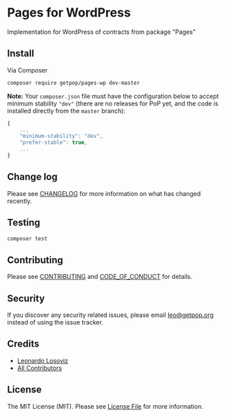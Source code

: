 # Pages for WordPress

<!--
[![Latest Version on Packagist][ico-version]][link-packagist]
[![Software License][ico-license]](LICENSE.md)
[![Build Status][ico-travis]][link-travis]
[![Coverage Status][ico-scrutinizer]][link-scrutinizer]
[![Quality Score][ico-code-quality]][link-code-quality]
[![Total Downloads][ico-downloads]][link-downloads]
-->

Implementation for WordPress of contracts from package "Pages"

## Install

Via Composer

``` bash
composer require getpop/pages-wp dev-master
```

**Note:** Your `composer.json` file must have the configuration below to accept minimum stability `"dev"` (there are no releases for PoP yet, and the code is installed directly from the `master` branch):

```javascript
{
    ...
    "minimum-stability": "dev",
    "prefer-stable": true,
    ...
}
```

<!--
## Usage

``` php
```
-->

## Change log

Please see [CHANGELOG](CHANGELOG.md) for more information on what has changed recently.

## Testing

``` bash
composer test
```

## Contributing

Please see [CONTRIBUTING](CONTRIBUTING.md) and [CODE_OF_CONDUCT](CODE_OF_CONDUCT.md) for details.

## Security

If you discover any security related issues, please email leo@getpop.org instead of using the issue tracker.

## Credits

- [Leonardo Losoviz][link-author]
- [All Contributors][link-contributors]

## License

The MIT License (MIT). Please see [License File](LICENSE.md) for more information.

[ico-version]: https://img.shields.io/packagist/v/getpop/pages-wp.svg?style=flat-square
[ico-license]: https://img.shields.io/badge/license-MIT-brightgreen.svg?style=flat-square
[ico-travis]: https://img.shields.io/travis/getpop/pages-wp/master.svg?style=flat-square
[ico-scrutinizer]: https://img.shields.io/scrutinizer/coverage/g/getpop/pages-wp.svg?style=flat-square
[ico-code-quality]: https://img.shields.io/scrutinizer/g/getpop/pages-wp.svg?style=flat-square
[ico-downloads]: https://img.shields.io/packagist/dt/getpop/pages-wp.svg?style=flat-square

[link-packagist]: https://packagist.org/packages/getpop/pages-wp
[link-travis]: https://travis-ci.org/getpop/pages-wp
[link-scrutinizer]: https://scrutinizer-ci.com/g/getpop/pages-wp/code-structure
[link-code-quality]: https://scrutinizer-ci.com/g/getpop/pages-wp
[link-downloads]: https://packagist.org/packages/getpop/pages-wp
[link-author]: https://github.com/leoloso
[link-contributors]: ../../contributors
